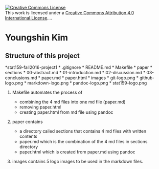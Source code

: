 <a rel="license" href="http://creativecommons.org/licenses/by/4.0/"><img alt="Creative Commons License" style="border-width:0" src="https://i.creativecommons.org/l/by/4.0/88x31.png" /></a><br />This work is licensed under a <a rel="license" href="http://creativecommons.org/licenses/by/4.0/">Creative Commons Attribution 4.0 International License</a>....

<h1>Youngshin Kim</h1>

<h2>Structure of this project</h2>

*stat159-fall2016-project1
	* .gitignore
	* README.md
	* Makefile
	* paper
	    * sections
	        * 00-abstract.md
	        * 01-introduction.md
	        * 02-discussion.md
	        * 03-conclusions.md
	    * paper.md
	    * paper.html
	* images
	    * git-logo.png
	    * github-logo.png
	    * markdown-logo.png
	    * pandoc-logo.png
	    * stat159-logo.png

1. Makefile automates the process of 
	- combining the 4 md files into one md file (paper.md)
	- removing paper.html
	- creating paper.html from md file using pandoc

2. paper contains 
	- a directory called sections that contains 4 md files with written contents
	- paper.md which is the combination of the 4 md files in sections directory
	- paper.html which is created from paper.md using pandoc

3. images contains 5 logo images to be used in the markdown files.
